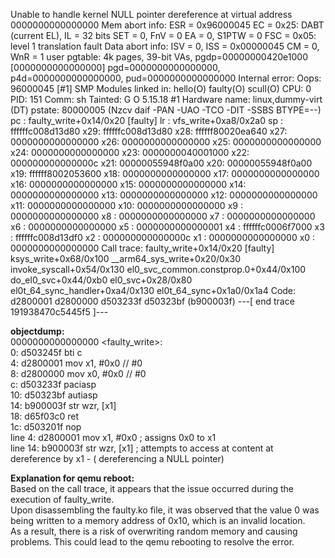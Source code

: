 Unable to handle kernel NULL pointer dereference at virtual address 0000000000000000
Mem abort info:
  ESR = 0x96000045
  EC = 0x25: DABT (current EL), IL = 32 bits
  SET = 0, FnV = 0
  EA = 0, S1PTW = 0
  FSC = 0x05: level 1 translation fault
Data abort info:
  ISV = 0, ISS = 0x00000045
  CM = 0, WnR = 1
user pgtable: 4k pages, 39-bit VAs, pgdp=00000000420e1000
[0000000000000000] pgd=0000000000000000, p4d=0000000000000000, pud=0000000000000000
Internal error: Oops: 96000045 [#1] SMP
Modules linked in: hello(O) faulty(O) scull(O)
CPU: 0 PID: 151 Comm: sh Tainted: G           O      5.15.18 #1
Hardware name: linux,dummy-virt (DT)
pstate: 80000005 (Nzcv daif -PAN -UAO -TCO -DIT -SSBS BTYPE=--)
pc : faulty_write+0x14/0x20 [faulty]
lr : vfs_write+0xa8/0x2a0
sp : ffffffc008d13d80
x29: ffffffc008d13d80 x28: ffffff80020ea640 x27: 0000000000000000
x26: 0000000000000000 x25: 0000000000000000 x24: 0000000000000000
x23: 0000000040001000 x22: 000000000000000c x21: 00000055948f0a00
x20: 00000055948f0a00 x19: ffffff8002053600 x18: 0000000000000000
x17: 0000000000000000 x16: 0000000000000000 x15: 0000000000000000
x14: 0000000000000000 x13: 0000000000000000 x12: 0000000000000000
x11: 0000000000000000 x10: 0000000000000000 x9 : 0000000000000000
x8 : 0000000000000000 x7 : 0000000000000000 x6 : 0000000000000000
x5 : 0000000000000001 x4 : ffffffc0006f7000 x3 : ffffffc008d13df0
x2 : 000000000000000c x1 : 0000000000000000 x0 : 0000000000000000
Call trace:
 faulty_write+0x14/0x20 [faulty]
 ksys_write+0x68/0x100
 __arm64_sys_write+0x20/0x30
 invoke_syscall+0x54/0x130
 el0_svc_common.constprop.0+0x44/0x100
 do_el0_svc+0x44/0xb0
 el0_svc+0x28/0x80
 el0t_64_sync_handler+0xa4/0x130
 el0t_64_sync+0x1a0/0x1a4
Code: d2800001 d2800000 d503233f d50323bf (b900003f) 
---[ end trace 191938470c5445f5 ]---

<b> objectdump: </b><br> 
0000000000000000 <faulty_write>:<br>
   0:	d503245f 	bti	c<br>
   4:	d2800001 	mov	x1, #0x0                   	// #0<br>
   8:	d2800000 	mov	x0, #0x0                   	// #0<br>
   c:	d503233f 	paciasp<br>
  10:	d50323bf 	autiasp<br>
  14:	b900003f 	str	wzr, [x1]<br>
  18:	d65f03c0 	ret<br>
  1c:	d503201f 	nop<br>
line 4: d2800001 mov x1, #0x0 ; assigns 0x0 to x1<br>
line 14: b900003f str wzr, [x1] ; attempts to access at content at dereference by x1 - ( dereferencing a NULL pointer)</br>

<b>Explanation for qemu reboot:</b><br>
Based on the call trace, it appears that the issue occurred during the execution of faulty_write. <br>
Upon disassembling the faulty.ko file, it was observed that the value 0 was being written to a memory address of 0x10, which is an invalid location. <br>
As a result, there is a risk of overwriting random memory and causing problems. This could lead to the qemu rebooting to resolve the error.<br>
</br>
